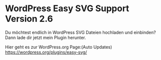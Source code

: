 # WordPress Easy SVG Support Version 2.6

Du möchtest endlich in WordPress SVG Dateien hochladen und einbinden? Dann lade dir jetzt mein Plugin herunter.

Hier geht es zur WordPress.org Page:(Auto Updates)  
https://wordpress.org/plugins/easy-svg/ 
